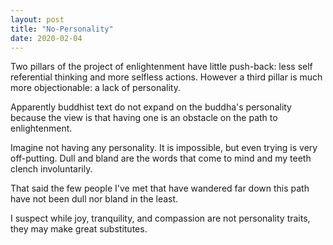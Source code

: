 ```yaml
---
layout: post
title: "No-Personality"
date: 2020-02-04
---
```


Two pillars of the project of enlightenment have little push-back: less self referential thinking and more selfless actions. However a third pillar is much more objectionable: a lack of personality.

Apparently buddhist text do not expand on the buddha's personality because the view is that having one is an obstacle on the path to enlightenment.

Imagine not having any personality. It is impossible, but even trying is very off-putting. Dull and bland are the words that come to mind and my teeth clench involuntarily.

That said the few people I've met that have wandered far down this path have not been dull nor bland in the least.

I suspect while joy, tranquility, and compassion are not personality traits, they may make great substitutes.  
